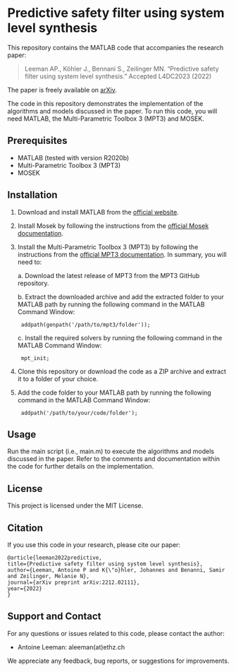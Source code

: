 # Predictive safety filter using system level synthesis
This repository contains the MATLAB code that accompanies the research paper:
> Leeman AP., Köhler J., Bennani S., Zeilinger MN. “Predictive safety filter using system level synthesis.” Accepted L4DC2023 (2022)

The paper is freely available on [arXiv](https://arxiv.org/abs/2212.02111).

The code in this repository demonstrates the implementation of the algorithms and models discussed in the paper. To run this code, you will need MATLAB, the Multi-Parametric Toolbox 3 (MPT3) and MOSEK.

## Prerequisites
- MATLAB (tested with version R2020b)
- Multi-Parametric Toolbox 3 (MPT3)
- MOSEK

## Installation
1. Download and install MATLAB from the [official website](https://www.mathworks.com/products/matlab.html).

2. Install Mosek by following the instructions from the [official Mosek documentation](https://docs.mosek.com/9.2/install/installation.html). 

3. Install the Multi-Parametric Toolbox 3 (MPT3) by following the instructions from the [official MPT3 documentation](https://www.mpt3.org/). In summary, you will need to:


    a. Download the latest release of MPT3 from the MPT3 GitHub repository.

    b. Extract the downloaded archive and add the extracted folder to your MATLAB path by running the following command in the MATLAB Command Window:
    
        
        addpath(genpath('/path/to/mpt3/folder'));
        
    
    c. Install the required solvers by running the following command in the MATLAB Command Window:
    
        
        mpt_init;
        
    
4. Clone this repository or download the code as a ZIP archive and extract it to a folder of your choice.

5. Add the code folder to your MATLAB path by running the following command in the MATLAB Command Window:
    
        addpath('/path/to/your/code/folder');
    
## Usage

Run the main script (i.e., main.m) to execute the algorithms and models discussed in the paper. Refer to the comments and documentation within the code for further details on the implementation.

## License

This project is licensed under the MIT License.

## Citation

If you use this code in your research, please cite our paper:
  ```
  @article{leeman2022predictive,
  title={Predictive safety filter using system level synthesis},
  author={Leeman, Antoine P and K{\"o}hler, Johannes and Benanni, Samir and Zeilinger, Melanie N},
  journal={arXiv preprint arXiv:2212.02111},
  year={2022}
  }
  ```
  

## Support and Contact

For any questions or issues related to this code, please contact the author:

- Antoine Leeman: aleeman(at)ethz.ch

We appreciate any feedback, bug reports, or suggestions for improvements.
